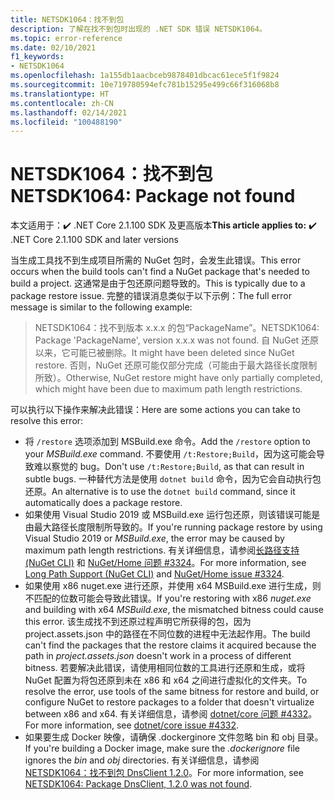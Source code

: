 ```yaml
---
title: NETSDK1064：找不到包
description: 了解在找不到包时出现的 .NET SDK 错误 NETSDK1064。
ms.topic: error-reference
ms.date: 02/10/2021
f1_keywords:
- NETSDK1064
ms.openlocfilehash: 1a155db1aacbceb9878401dbcac61ece5f1f9824
ms.sourcegitcommit: 10e719780594efc781b15295e499c66f316068b8
ms.translationtype: HT
ms.contentlocale: zh-CN
ms.lasthandoff: 02/14/2021
ms.locfileid: "100488190"
---
```

# <a name="netsdk1064-package-not-found"></a><span data-ttu-id="232e9-103">NETSDK1064：找不到包</span><span class="sxs-lookup"><span data-stu-id="232e9-103">NETSDK1064: Package not found</span></span>

<span data-ttu-id="232e9-104">本文适用于：✔️ .NET Core 2.1.100 SDK 及更高版本</span><span class="sxs-lookup"><span data-stu-id="232e9-104">**This article applies to:** ✔️ .NET Core 2.1.100 SDK and later versions</span></span>

<span data-ttu-id="232e9-105">当生成工具找不到生成项目所需的 NuGet 包时，会发生此错误。</span><span class="sxs-lookup"><span data-stu-id="232e9-105">This error occurs when the build tools can't find a NuGet package that's needed to build a project.</span></span> <span data-ttu-id="232e9-106">这通常是由于包还原问题导致的。</span><span class="sxs-lookup"><span data-stu-id="232e9-106">This is typically due to a package restore issue.</span></span> <span data-ttu-id="232e9-107">完整的错误消息类似于以下示例：</span><span class="sxs-lookup"><span data-stu-id="232e9-107">The full error message is similar to the following example:</span></span>

> <span data-ttu-id="232e9-108">NETSDK1064：找不到版本 x.x.x 的包“PackageName”。</span><span class="sxs-lookup"><span data-stu-id="232e9-108">NETSDK1064: Package 'PackageName', version x.x.x was not found.</span></span> <span data-ttu-id="232e9-109">自 NuGet 还原以来，它可能已被删除。</span><span class="sxs-lookup"><span data-stu-id="232e9-109">It might have been deleted since NuGet restore.</span></span> <span data-ttu-id="232e9-110">否则，NuGet 还原可能仅部分完成（可能由于最大路径长度限制所致）。</span><span class="sxs-lookup"><span data-stu-id="232e9-110">Otherwise, NuGet restore might have only partially completed, which might have been due to maximum path length restrictions.</span></span>

<span data-ttu-id="232e9-111">可以执行以下操作来解决此错误：</span><span class="sxs-lookup"><span data-stu-id="232e9-111">Here are some actions you can take to resolve this error:</span></span>

* <span data-ttu-id="232e9-112">将 `/restore` 选项添加到 MSBuild.exe 命令。</span><span class="sxs-lookup"><span data-stu-id="232e9-112">Add the `/restore` option to your *MSBuild.exe* command.</span></span> <span data-ttu-id="232e9-113">不要使用 `/t:Restore;Build`，因为这可能会导致难以察觉的 bug。</span><span class="sxs-lookup"><span data-stu-id="232e9-113">Don't use `/t:Restore;Build`, as that can result in subtle bugs.</span></span> <span data-ttu-id="232e9-114">一种替代方法是使用 `dotnet build` 命令，因为它会自动执行包还原。</span><span class="sxs-lookup"><span data-stu-id="232e9-114">An alternative is to use the `dotnet build` command, since it automatically does a package restore.</span></span>
* <span data-ttu-id="232e9-115">如果使用 Visual Studio 2019 或 MSBuild.exe 运行包还原，则该错误可能是由最大路径长度限制所导致的。</span><span class="sxs-lookup"><span data-stu-id="232e9-115">If you're running package restore by using Visual Studio 2019 or *MSBuild.exe*, the error may be caused by maximum path length restrictions.</span></span> <span data-ttu-id="232e9-116">有关详细信息，请参阅[长路径支持 (NuGet CLI)](/nuget/reference/cli-reference/cli-ref-long-path) 和 [NuGet/Home 问题 #3324](https://github.com/NuGet/Home/issues/3324)。</span><span class="sxs-lookup"><span data-stu-id="232e9-116">For more information, see [Long Path Support (NuGet CLI)](/nuget/reference/cli-reference/cli-ref-long-path) and [NuGet/Home issue #3324](https://github.com/NuGet/Home/issues/3324).</span></span>
* <span data-ttu-id="232e9-117">如果使用 x86 nuget.exe 进行还原，并使用 x64 MSBuild.exe 进行生成，则不匹配的位数可能会导致此错误。</span><span class="sxs-lookup"><span data-stu-id="232e9-117">If you're restoring with x86 *nuget.exe* and building with x64 *MSBuild.exe*, the mismatched bitness could cause this error.</span></span> <span data-ttu-id="232e9-118">该生成找不到还原过程声明它所获得的包，因为 project.assets.json 中的路径在不同位数的进程中无法起作用。</span><span class="sxs-lookup"><span data-stu-id="232e9-118">The build can't find the packages that the restore claims it acquired because the path in *project.assets.json* doesn't work in a process of different bitness.</span></span> <span data-ttu-id="232e9-119">若要解决此错误，请使用相同位数的工具进行还原和生成，或将 NuGet 配置为将包还原到未在 x86 和 x64 之间进行虚拟化的文件夹。</span><span class="sxs-lookup"><span data-stu-id="232e9-119">To resolve the error, use tools of the same bitness for restore and build, or configure NuGet to restore packages to a folder that doesn't virtualize between x86 and x64.</span></span> <span data-ttu-id="232e9-120">有关详细信息，请参阅 [dotnet/core 问题 #4332](https://github.com/dotnet/core/issues/4332)。</span><span class="sxs-lookup"><span data-stu-id="232e9-120">For more information, see [dotnet/core issue #4332](https://github.com/dotnet/core/issues/4332).</span></span>
* <span data-ttu-id="232e9-121">如果要生成 Docker 映像，请确保 .dockerginore 文件忽略 bin 和 obj 目录。</span><span class="sxs-lookup"><span data-stu-id="232e9-121">If you're building a Docker image, make sure the *.dockerignore* file ignores the *bin* and *obj* directories.</span></span> <span data-ttu-id="232e9-122">有关详细信息，请参阅 [NETSDK1064：找不到包 DnsClient 1.2.0](https://stackoverflow.com/questions/61167032/error-netsdk1064-package-dnsclient-1-2-0-was-not-found)。</span><span class="sxs-lookup"><span data-stu-id="232e9-122">For more information, see [NETSDK1064: Package DnsClient, 1.2.0 was not found](https://stackoverflow.com/questions/61167032/error-netsdk1064-package-dnsclient-1-2-0-was-not-found).</span></span>
